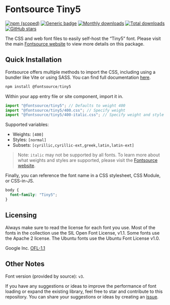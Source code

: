# Fontsource Tiny5

[![npm (scoped)](https://img.shields.io/npm/v/@fontsource/tiny5?color=brightgreen)](https://www.npmjs.com/package/@fontsource/tiny5) [![Generic badge](https://img.shields.io/badge/fontsource-passing-brightgreen)](https://github.com/fontsource/fontsource) [![Monthly downloads](https://badgen.net/npm/dm/@fontsource/tiny5)](https://github.com/fontsource/fontsource) [![Total downloads](https://badgen.net/npm/dt/@fontsource/tiny5)](https://github.com/fontsource/fontsource) [![GitHub stars](https://img.shields.io/github/stars/fontsource/fontsource.svg?style=social&label=Star)](https://github.com/fontsource/fontsource/stargazers)

The CSS and web font files to easily self-host the “Tiny5” font. Please visit the main [Fontsource website](https://fontsource.org/fonts/tiny5) to view more details on this package.

## Quick Installation

Fontsource offers multiple methods to import the CSS, including using a bundler like Vite or using SASS. You can find full documentation [here](https://fontsource.org/docs/getting-started/introduction).

```javascript
npm install @fontsource/tiny5
```

Within your app entry file or site component, import it in.

```javascript
import "@fontsource/tiny5"; // Defaults to weight 400
import "@fontsource/tiny5/400.css"; // Specify weight
import "@fontsource/tiny5/400-italic.css"; // Specify weight and style
```

Supported variables:
- Weights: `[400]`
- Styles: `[normal]`
- Subsets: `[cyrillic,cyrillic-ext,greek,latin,latin-ext]`

> Note: `italic` may not be supported by all fonts. To learn more about what weights and styles are supported, please visit the [Fontsource website](https://fontsource.org/fonts/tiny5).

Finally, you can reference the font name in a CSS stylesheet, CSS Module, or CSS-in-JS.

```css
body {
  font-family: "Tiny5";
}
```

## Licensing
Always make sure to read the license for each font you use. Most of the fonts in the collection use the SIL Open Font License, v1.1. Some fonts use the Apache 2 license. The Ubuntu fonts use the Ubuntu Font License v1.0.

Google Inc.
[OFL-1.1](http://scripts.sil.org/OFL)

## Other Notes
Font version (provided by source): `v3`.

If you have any suggestions or ideas to improve the performance of font loading or expand the existing library, feel free to star and contribute to this repository. You can share your suggestions or ideas by creating an [issue](https://github.com/fontsource/fontsource/issues).